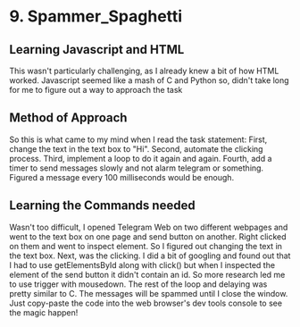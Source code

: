 # **9. Spammer_Spaghetti**
## **Learning Javascript and HTML**
This wasn't particularly challenging, as I already knew a bit of how HTML worked. Javascript seemed like a mash of C and Python so, didn't take long for me to figure out a way to approach the task
## **Method of Approach**
So this is what came to my mind when I read the task statement: First, change the text in the text box to "Hi". Second, automate the clicking process. Third, implement a loop to do it again and again. Fourth, add a timer to send messages slowly and not alarm telegram or something. Figured a message every 100 milliseconds would be enough.
## **Learning the Commands needed**
Wasn't too difficult, I opened Telegram Web on two different webpages and went to the text box on one page and send button on another. Right clicked on them and went to inspect element. So I figured out changing the text in the text box. Next, was the clicking. I did a bit of googling and found out that I had to use getElementsById along with click() but when I inspected the element of the send button it didn't contain an id. So more research led me to use trigger with mousedown. The rest of the loop and delaying was pretty similar to C. The messages will be spammed until I close the window. Just copy-paste the code into the web browser's dev tools console to see the magic happen!
